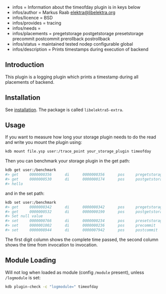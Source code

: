 - infos = Information about the timeofday plugin is in keys below
- infos/author = Markus Raab <elektra@libelektra.org>
- infos/licence = BSD
- infos/provides = tracing
- infos/needs =
- infos/placements = pregetstorage postgetstorage presetstorage precommit postcommit prerollback postrollback
- infos/status = maintained tested nodep configurable global
- infos/description = Prints timestamps during execution of backend

## Introduction

This plugin is a logging plugin which prints a timestamp during
all placements of backend.

## Installation

See [installation](/doc/INSTALL.md).
The package is called `libelektra5-extra`.

## Usage

If you want to measure how long your storage plugin needs to do the read
and write you mount the plugin using:

```sh
kdb mount file.ysp user:/trace_point your_storage_plugin timeofday
```

Then you can benchmark your storage plugin in the get path:

```sh
kdb get user:/benchmark
#> get     0000000356      di      0000000356      pos     pregetstorage
#> get     0000000530      di      0000000174      pos     postgetstorage
#> hello
```

and in the set path:

```sh
kdb set user:/benchmark
#> get     0000000342      di      0000000342      pos     pregetstorage
#> get     0000000532      di      0000000190      pos     postgetstorage
#> Set null value
#> set     0000000766      di      0000000234      pos     presetstorage
#> set     0000001002      di      0000000236      pos     precommit
#> set     0000008944      di      0000007942      pos     postcommit
```

The first digit column shows the complete time passed, the second column
shows the time from invocation to invocation.

## Module Loading

Will not log when loaded as module (config `/module` present), unless `/logmodule` is set:

```sh
kdb plugin-check -c "logmodule=" timeofday
```
